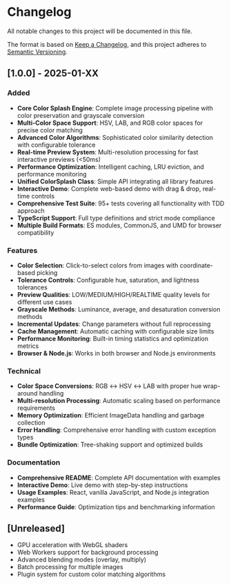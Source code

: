 # Changelog

All notable changes to this project will be documented in this file.

The format is based on [Keep a Changelog](https://keepachangelog.com/en/1.0.0/),
and this project adheres to [Semantic Versioning](https://semver.org/spec/v2.0.0.html).

## [1.0.0] - 2025-01-XX

### Added
- **Core Color Splash Engine**: Complete image processing pipeline with color preservation and grayscale conversion
- **Multi-Color Space Support**: HSV, LAB, and RGB color spaces for precise color matching
- **Advanced Color Algorithms**: Sophisticated color similarity detection with configurable tolerance
- **Real-time Preview System**: Multi-resolution processing for fast interactive previews (<50ms)
- **Performance Optimization**: Intelligent caching, LRU eviction, and performance monitoring
- **Unified ColorSplash Class**: Simple API integrating all library features
- **Interactive Demo**: Complete web-based demo with drag & drop, real-time controls
- **Comprehensive Test Suite**: 95+ tests covering all functionality with TDD approach
- **TypeScript Support**: Full type definitions and strict mode compliance
- **Multiple Build Formats**: ES modules, CommonJS, and UMD for browser compatibility

### Features
- **Color Selection**: Click-to-select colors from images with coordinate-based picking
- **Tolerance Controls**: Configurable hue, saturation, and lightness tolerances
- **Preview Qualities**: LOW/MEDIUM/HIGH/REALTIME quality levels for different use cases
- **Grayscale Methods**: Luminance, average, and desaturation conversion methods
- **Incremental Updates**: Change parameters without full reprocessing
- **Cache Management**: Automatic caching with configurable size limits
- **Performance Monitoring**: Built-in timing statistics and optimization metrics
- **Browser & Node.js**: Works in both browser and Node.js environments

### Technical
- **Color Space Conversions**: RGB ↔ HSV ↔ LAB with proper hue wrap-around handling
- **Multi-resolution Processing**: Automatic scaling based on performance requirements
- **Memory Optimization**: Efficient ImageData handling and garbage collection
- **Error Handling**: Comprehensive error handling with custom exception types
- **Bundle Optimization**: Tree-shaking support and optimized builds

### Documentation
- **Comprehensive README**: Complete API documentation with examples
- **Interactive Demo**: Live demo with step-by-step instructions
- **Usage Examples**: React, vanilla JavaScript, and Node.js integration examples
- **Performance Guide**: Optimization tips and benchmarking information

## [Unreleased]
- GPU acceleration with WebGL shaders
- Web Workers support for background processing
- Advanced blending modes (overlay, multiply)
- Batch processing for multiple images
- Plugin system for custom color matching algorithms